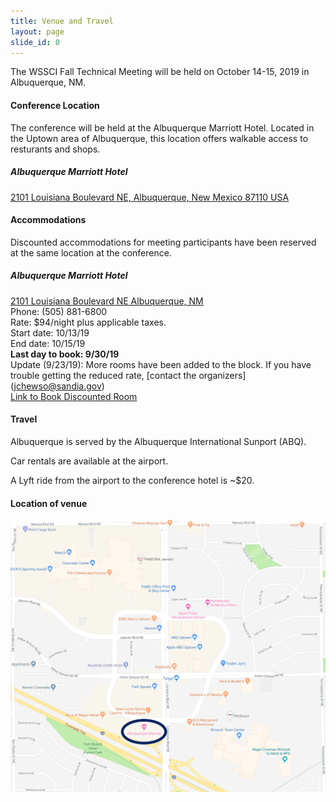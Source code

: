 ```yaml
---
title: Venue and Travel
layout: page
slide_id: 0
---
```


<p class="lead">
The WSSCI Fall Technical Meeting will be held on October 14-15, 2019 in Albuquerque, NM.
</p>

#### Conference Location

The conference will be held at the Albuquerque Marriott Hotel. Located in the Uptown area of Albuquerque, this location offers walkable access to resturants and shops. 

##### Albuquerque Marriott Hotel
<i class="fa fa-map-marker mr-3" aria-hidden="true"></i>
[2101 Louisiana Boulevard NE, Albuquerque, New Mexico 87110 USA](https://goo.gl/maps/MoNVKMd3W6u)


#### Accommodations

Discounted accommodations for meeting participants have been reserved at the same location at the conference.

##### Albuquerque Marriott Hotel
<i class="fa fa-map-marker mr-3" aria-hidden="true"></i>[2101 Louisiana Boulevard NE Albuquerque, NM](https://goo.gl/maps/tkCnj4DMTaL2)<br />
Phone: (505) 881-6800<br />
Rate: $94/night plus applicable taxes.<br />
Start date: 10/13/19<br />
End date: 10/15/19<br />
<b>Last day to book: 9/30/19</b> <br />
Update (9/23/19): More rooms have been added to the block. If you have trouble getting the reduced rate, [contact the organizers] (jchewso@sandia.gov) <br /> 
<a href = "https://www.marriott.com/meeting-event-hotels/group-corporate-travel/groupCorp.mi?resLinkData=Western%20States%20Section%20Meeting%20with%20the%20Combustion%20Institute(%20WSSCI)%5EABQNM%60WSMWSMA%7CWSMWSMB%6094.00%60USD%60false%604%6010/13/19%6010/15/19%6010/7/19&app=resvlink&stop_mobi=yes/" target="_blank">Link to Book Discounted Room </a>

#### Travel

Albuquerque is served by the Albuquerque International Sunport (ABQ). 

Car rentals are available at the airport. 

A Lyft ride from the airport to the conference hotel is ~$20. 

#### Location of venue

[<img class="img-fluid" src="./assets/images/directions.png" alt="direction">](https://goo.gl/maps/Ut8SgAc3ALn)
